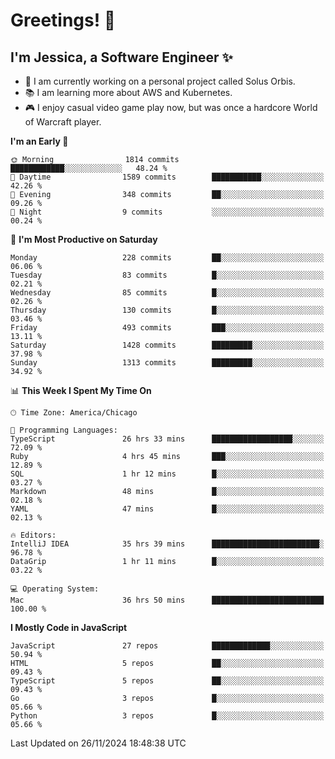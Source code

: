 # Greetings! 🧠

## I'm Jessica, a Software Engineer :sparkles:

- 🌟 I am currently working on a personal project called Solus Orbis.
- 📚 I am learning more about AWS and Kubernetes.
- 🎮 I enjoy casual video game play now, but was once a hardcore World of Warcraft player.

<!--START_SECTION:waka-->
**I'm an Early 🐤** 

```text
🌞 Morning                1814 commits        ████████████░░░░░░░░░░░░░   48.24 % 
🌆 Daytime                1589 commits        ███████████░░░░░░░░░░░░░░   42.26 % 
🌃 Evening                348 commits         ██░░░░░░░░░░░░░░░░░░░░░░░   09.26 % 
🌙 Night                  9 commits           ░░░░░░░░░░░░░░░░░░░░░░░░░   00.24 % 
```
📅 **I'm Most Productive on Saturday** 

```text
Monday                   228 commits         ██░░░░░░░░░░░░░░░░░░░░░░░   06.06 % 
Tuesday                  83 commits          █░░░░░░░░░░░░░░░░░░░░░░░░   02.21 % 
Wednesday                85 commits          █░░░░░░░░░░░░░░░░░░░░░░░░   02.26 % 
Thursday                 130 commits         █░░░░░░░░░░░░░░░░░░░░░░░░   03.46 % 
Friday                   493 commits         ███░░░░░░░░░░░░░░░░░░░░░░   13.11 % 
Saturday                 1428 commits        █████████░░░░░░░░░░░░░░░░   37.98 % 
Sunday                   1313 commits        █████████░░░░░░░░░░░░░░░░   34.92 % 
```


📊 **This Week I Spent My Time On** 

```text
🕑︎ Time Zone: America/Chicago

💬 Programming Languages: 
TypeScript               26 hrs 33 mins      ██████████████████░░░░░░░   72.09 % 
Ruby                     4 hrs 45 mins       ███░░░░░░░░░░░░░░░░░░░░░░   12.89 % 
SQL                      1 hr 12 mins        █░░░░░░░░░░░░░░░░░░░░░░░░   03.27 % 
Markdown                 48 mins             █░░░░░░░░░░░░░░░░░░░░░░░░   02.18 % 
YAML                     47 mins             █░░░░░░░░░░░░░░░░░░░░░░░░   02.13 % 

🔥 Editors: 
IntelliJ IDEA            35 hrs 39 mins      ████████████████████████░   96.78 % 
DataGrip                 1 hr 11 mins        █░░░░░░░░░░░░░░░░░░░░░░░░   03.22 % 

💻 Operating System: 
Mac                      36 hrs 50 mins      █████████████████████████   100.00 % 
```

**I Mostly Code in JavaScript** 

```text
JavaScript               27 repos            █████████████░░░░░░░░░░░░   50.94 % 
HTML                     5 repos             ██░░░░░░░░░░░░░░░░░░░░░░░   09.43 % 
TypeScript               5 repos             ██░░░░░░░░░░░░░░░░░░░░░░░   09.43 % 
Go                       3 repos             █░░░░░░░░░░░░░░░░░░░░░░░░   05.66 % 
Python                   3 repos             █░░░░░░░░░░░░░░░░░░░░░░░░   05.66 % 
```




 Last Updated on 26/11/2024 18:48:38 UTC
<!--END_SECTION:waka-->

<!--
**jessikuh/jessikuh** is a ✨ _special_ ✨ repository because its `README.md` (this file) appears on your GitHub profile.

Here are some ideas to get you started:

- 🔭 I’m currently working on ...
- 🌱 I’m currently learning ...
- 👯 I’m looking to collaborate on ...
- 🤔 I’m looking for help with ...
- 💬 Ask me about ...
- 📫 How to reach me: ...
- 😄 Pronouns: ...
- ⚡ Fun fact: ...
-->
